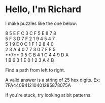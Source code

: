 # Hello, I'm Richard

I make puzzles like the one below:

<div>8 5 E F C 3 C F 5 E 8 7 8</div>
<div>5 F 3 D 7 F 2 1 9 4 5 4 7</div>
<div>5 1 9 E 0 C 1 F 1 2 8 4 0</div>
<div>2 3 A 4 0 7 7 3 0 7 E E 5</div>
<div>**7** 0 5 C B 4 1 C 4 4 9 D <span>A</span></div>
<div>1 B 6 3 1 E 0 1 2 3 A 4 B</div>

Find a path from left to right. 

A valid answer is a string of 25 hex digits. Ex: 7FA440B41210401285878075A

If you're stuck, try looking at bit patterns.
